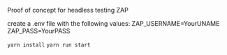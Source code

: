 Proof of concept for headless testing ZAP

create a .env file with the following values:
ZAP_USERNAME=YourUNAME
ZAP_PASS=YourPASS

`yarn install`
`yarn run start`
